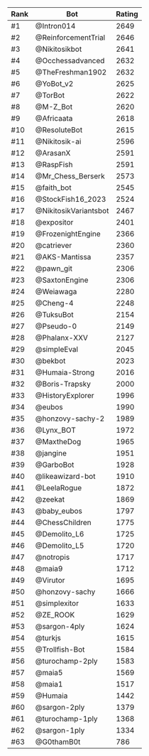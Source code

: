 Rank|Bot|Rating
---|---|---
#1|@Intron014|2649
#2|@ReinforcementTrial|2646
#3|@Nikitosikbot|2641
#4|@Occhessadvanced|2632
#5|@TheFreshman1902|2632
#6|@YoBot_v2|2625
#7|@TorBot|2622
#8|@M-Z_Bot|2620
#9|@Africaata|2618
#10|@ResoluteBot|2615
#11|@Nikitosik-ai|2596
#12|@ArasanX|2591
#13|@RaspFish|2591
#14|@Mr_Chess_Berserk|2573
#15|@faith_bot|2545
#16|@StockFish16_2023|2524
#17|@NikitosikVariantsbot|2467
#18|@expositor|2401
#19|@FrozenightEngine|2366
#20|@catriever|2360
#21|@AKS-Mantissa|2357
#22|@pawn_git|2306
#23|@SaxtonEngine|2306
#24|@Weiawaga|2280
#25|@Cheng-4|2248
#26|@TuksuBot|2154
#27|@Pseudo-0|2149
#28|@Phalanx-XXV|2127
#29|@simpleEval|2045
#30|@bekbot|2023
#31|@Humaia-Strong|2016
#32|@Boris-Trapsky|2000
#33|@HistoryExplorer|1996
#34|@eubos|1990
#35|@honzovy-sachy-2|1989
#36|@Lynx_BOT|1972
#37|@MaxtheDog|1965
#38|@jangine|1951
#39|@GarboBot|1928
#40|@likeawizard-bot|1910
#41|@LeelaRogue|1872
#42|@zeekat|1869
#43|@baby_eubos|1797
#44|@ChessChildren|1775
#45|@Demolito_L6|1725
#46|@Demolito_L5|1720
#47|@notropis|1717
#48|@maia9|1712
#49|@Virutor|1695
#50|@honzovy-sachy|1666
#51|@simplexitor|1633
#52|@ZE_ROOK|1629
#53|@sargon-4ply|1624
#54|@turkjs|1615
#55|@Trollfish-Bot|1584
#56|@turochamp-2ply|1583
#57|@maia5|1569
#58|@maia1|1517
#59|@Humaia|1442
#60|@sargon-2ply|1379
#61|@turochamp-1ply|1368
#62|@sargon-1ply|1334
#63|@G0thamB0t|786
